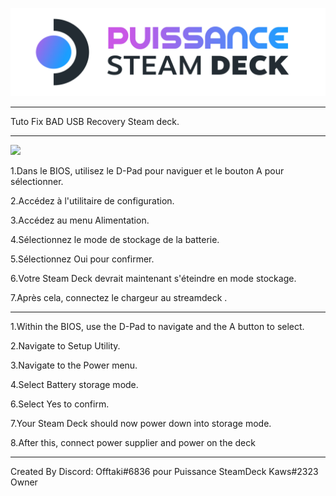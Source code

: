 [![](https://github.com/Gotcha007/steamdeck-configuration-ultime-windows11/blob/main/images/Psteam-deck-white-1-2-1-3.svg)](https://puissancesteamdeck.com/)
***
Tuto Fix BAD USB Recovery Steam deck.
***
[![](https://cdn.discordapp.com/attachments/1001582672440737822/1060611837588152470/unbrick.jpg)](https://puissancesteamdeck.com/)

1.Dans le BIOS, utilisez le D-Pad pour naviguer et le bouton A pour sélectionner.

2.Accédez à l'utilitaire de configuration.

3.Accédez au menu Alimentation.

4.Sélectionnez le mode de stockage de la batterie.

5.Sélectionnez Oui pour confirmer.

6.Votre Steam Deck devrait maintenant s'éteindre en mode stockage.

7.Après cela, connectez le chargeur au streamdeck . 
***
1.Within the BIOS, use the D-Pad to navigate and the A button to select.

2.Navigate to Setup Utility.

3.Navigate to the Power menu.

4.Select Battery storage mode.

6.Select Yes to confirm.

7.Your Steam Deck should now power down into storage mode.

8.After this, connect power supplier and power on the deck

***

Created By Discord: Offtaki#6836 pour Puissance SteamDeck Kaws#2323 Owner
